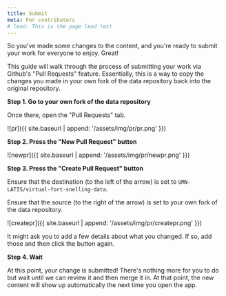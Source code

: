 ```yaml
---
title: Submit
meta: For contributors
# lead: This is the page lead text
---
```


So you've made some changes to the content, and you're ready to submit your work for everyone to enjoy. Great!

This guide will walk through the process of submitting your work via Github's "Pull Requests" feature. Essentially, this is a way to copy the changes you made in your own fork of the data repository back into the original repository.

**Step 1. Go to your own fork of the data repository**

Once there, open the "Pull Requests" tab.

![pr]({{ site.baseurl | append: '/assets/img/pr/pr.png' }})

**Step 2. Press the "New Pull Request" button**

![newpr]({{ site.baseurl | append: '/assets/img/pr/newpr.png' }})

**Step 3. Press the "Create Pull Request" button**

Ensure that the destination (to the left of the arrow) is set to `UMN-LATIS/virtual-fort-snelling-data`.

Ensure that the source (to the right of the arrow) is set to your own fork of the data repository.

![createpr]({{ site.baseurl | append: '/assets/img/pr/createpr.png' }})

It might ask you to add a few details about what you changed. If so, add those and then click the button again.

**Step 4. Wait**

At this point, your change is submitted! There's nothing more for you to do but wait until we can review it and then merge it in. At that point, the new content will show up automatically the next time you open the app.